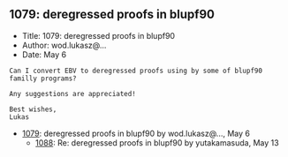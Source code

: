 ## 1079: deregressed proofs in blupf90

- Title: 1079: deregressed proofs in blupf90
- Author: wod.lukasz@...
- Date: May 6
```
Can I convert EBV to deregressed proofs using by some of blupf90 familly programs?

Any suggestions are appreciated!

Best wishes,
Lukas
```

- [1079](1079.md): deregressed proofs in blupf90 by wod.lukasz@..., May 6
    - [1088](1088.md): Re: deregressed proofs in blupf90 by yutakamasuda, May 13
